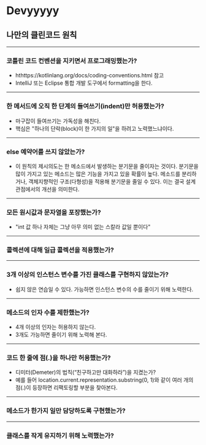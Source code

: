 # Devyyyyy

## 나만의 클린코드 원칙

---

### 코틀린 코드 컨벤션을 지키면서 프로그래밍했는가?
* hthttps://kotlinlang.org/docs/coding-conventions.html 참고
* IntelliJ 또는 Eclipse 통합 개발 도구에서 formatting을 한다.

---
### 한 메서드에 오직 한 단계의 들여쓰기(indent)만 허용했는가?
* 마구잡이 들여쓰기는 가독성을 해친다.
* 핵심은 "하나의 단락(block)이 한 가지의 일"을 하려고 노력했느냐이다.

---
### else 예약어를 쓰지 않았는가?
*  이 원칙의 제시의도는 한 메소드에서 발생하는 분기문을 줄이자는 것이다. 분기문을 많이 가지고 있는 메소드는 많은 기능을 가지고 있을 확률이 높다. 메소드를 분리하거나, 객체지향적인 구조(다형성)을 적용해 분기문을 줄일 수 있다. 이는 결국 설계관점에서의 개선을 의미한다.

---
### 모든 원시값과 문자열을 포장했는가?
* "int 값 하나 자체는 그냥 아무 의미 없는 스칼라 값일 뿐이다"
---
### 콜렉션에 대해 일급 콜렉션을 적용했는가?

---
### 3개 이상의 인스턴스 변수를 가진 클래스를 구현하지 않았는가?
* 쉽지 않은 연습일 수 있다. 가능하면 인스턴스 변수의 수를 줄이기 위해 노력한다.

---
### 메소드의 인자 수를 제한했는가? 
* 4개 이상의 인자는 허용하지 않는다.
* 3개도 가능하면 줄이기 위해 노력해 본다.

---
### 코드 한 줄에 점(.)을 하나만 허용했는가?
* 디미터(Demeter)의 법칙(“친구하고만 대화하라”)을 지켰는가?
* 예를 들어 location.current.representation.substring(0, 1)와 같이 여러 개의 점(.)이 등장하면 리팩토링할 부분을 찾아본다.

---
### 메소드가 한가지 일만 담당하도록 구현했는가?

---
### 클래스를 작게 유지하기 위해 노력했는가?

